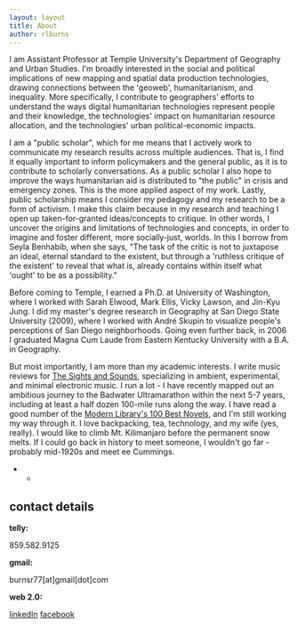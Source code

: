 ```yaml
---
layout: layout
title: About
author: rlburns
---
```

I am Assistant Professor at Temple University's Department of Geography and Urban Studies. I'm broadly interested in the social and political implications of new mapping and spatial data production technologies, drawing connections between the 'geoweb', humanitarianism, and inequality. More specifically, I contribute to geographers' efforts to understand the ways digital humanitarian technologies represent people and their knowledge, the technologies' impact on humanitarian resource allocation, and the technologies' urban political-economic impacts.

I am a "public scholar", which for me means that I actively work to communicate my research results across multiple audiences. That is, I find it equally important to inform policymakers and the general public, as it is to contribute to scholarly conversations. As a public scholar I also hope to improve the ways humanitarian aid is distributed to "the public" in crisis and emergency zones. This is the more applied aspect of my work. Lastly, public scholarship means I consider my pedagogy and my research to be a form of activism. I make this claim because in my research and teaching I open up taken-for-granted ideas/concepts to critique. In other words, I uncover the origins and limitations of technologies and concepts, in order to imagine and foster different, more socially-just, worlds. In this I borrow from Seyla Benhabib, when she says, "The task of the critic is not to juxtapose an ideal, eternal standard to the existent, but through a 'ruthless critique of the existent' to reveal that what is, already contains within itself what 'ought' to be as a possibility."

Before coming to Temple, I earned a Ph.D. at University of Washington, where I worked with Sarah Elwood, Mark Ellis, Vicky Lawson, and Jin-Kyu Jung. I did my master's degree research in Geography at San Diego State University (2009), where I worked with Andr&#233; Skupin to visualize people's perceptions of San Diego neighborhoods. Going even further back, in 2006 I graduated Magna Cum Laude from Eastern Kentucky University with a B.A. in Geography. 

But most importantly, I am more than my academic interests. I write music reviews for [The Sights and Sounds](http://thesightsandsounds.com/), specializing in ambient, experimental, and minimal electronic music. I run a lot - I have recently mapped out an ambitious journey to the Badwater Ultramarathon within the next 5-7 years, including at least a half dozen 100-mile runs along the way. I have read a good number of the [Modern Library's 100 Best Novels](http://www.modernlibrary.com/top-100/100-best-novels/), and I'm still working my way through it. I love backpacking, tea, technology, and my wife (yes, really). I would like to climb Mt. Kilimanjaro before the permanent snow melts. If I could go back in history to meet someone, I wouldn't go far - probably mid-1920s and meet ee Cummings.

- -

## contact details

**telly:**

859\.582\.9125

**gmail:**

burnsr77\[at\]gmail\[dot\]com

**web 2.0:**

[linkedIn](http://linkedin.com/in/ryanlburns)
[facebook](http://lite.facebook.com/burnsr77)

